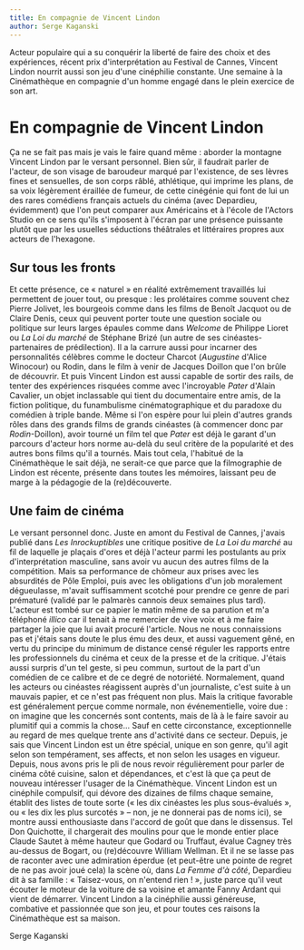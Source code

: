 ```yaml
---
title: En compagnie de Vincent Lindon
author: Serge Kaganski
---
```


Acteur populaire qui a su conquérir la liberté de faire des choix et des expériences, récent prix d'interprétation au Festival de Cannes, Vincent Lindon nourrit aussi son jeu d'une cinéphilie constante. Une semaine à la Cinémathèque en compagnie d'un homme engagé dans le plein exercice de son art.

# En compagnie de Vincent Lindon

Ça ne se fait pas mais je vais le faire quand même&nbsp;: aborder la montagne Vincent Lindon par le versant personnel. Bien sûr, il faudrait parler de l'acteur, de son visage de baroudeur marqué par l'existence, de ses lèvres fines et sensuelles, de son corps râblé, athlétique, qui imprime les plans, de sa voix légèrement éraillée de fumeur, de cette cinégénie qui font de lui un des rares comédiens français actuels du cinéma (avec Depardieu, évidemment) que l'on peut comparer aux Américains et à l'école de l'Actors Studio en ce sens qu'ils s'imposent à l'écran par une présence puissante plutôt que par les usuelles séductions théâtrales et littéraires propres aux acteurs de l'hexagone.

## Sur tous les fronts

Et cette présence, ce «&nbsp;naturel&nbsp;» en réalité extrêmement travaillés lui permettent de jouer tout, ou presque&nbsp;: les prolétaires comme souvent chez Pierre Jolivet, les bourgeois comme dans les films de Benoît Jacquot ou de Claire Denis, ceux qui peuvent porter toute une question sociale ou politique sur leurs larges épaules comme dans *Welcome* de Philippe Lioret ou *La Loi du marché* de Stéphane Brizé (un autre de ses cinéastes-partenaires de prédilection). Il a la carrure aussi pour incarner des personnalités célèbres comme le docteur Charcot (*Augustine* d'Alice Winocour) ou Rodin, dans le film à venir de Jacques Doillon que l'on brûle de découvrir. Et puis Vincent Lindon est aussi capable de sortir des rails, de tenter des expériences risquées comme avec l'incroyable *Pater* d'Alain Cavalier, un objet inclassable qui tient du documentaire entre amis, de la fiction politique, du funambulisme cinématographique et du paradoxe du comédien à triple bande. Même si l'on espère pour lui plein d'autres grands rôles dans des grands films de grands cinéastes (à commencer donc par *Rodin*-Doillon), avoir tourné un film tel que *Pater* est déjà le garant d'un parcours d'acteur hors norme au-delà du seul critère de la popularité et des autres bons films qu'il a tournés. Mais tout cela, l'habitué de la Cinémathèque le sait déjà, ne serait-ce que parce que la filmographie de Lindon est récente, présente dans toutes les mémoires, laissant peu de marge à la pédagogie de la (re)découverte.

## Une faim de cinéma

Le versant personnel donc. Juste en amont du Festival de Cannes, j'avais publié dans *Les Inrockuptibles* une critique positive de *La Loi du marché* au fil de laquelle je plaçais d'ores et déjà l'acteur parmi les postulants au prix d'interprétation masculine, sans avoir vu aucun des autres films de la compétition. Mais sa performance de chômeur aux prises avec les absurdités de Pôle Emploi, puis avec les obligations d'un job moralement dégueulasse, m'avait suffisamment scotché pour prendre ce genre de pari prématuré (validé par le palmarès cannois deux semaines plus tard). L'acteur est tombé sur ce papier le matin même de sa parution et m'a téléphoné *illico* car il tenait à me remercier de vive voix et à me faire partager la joie que lui avait procuré l'article. Nous ne nous connaissions pas et j'étais sans doute le plus ému des deux, et aussi vaguement gêné, en vertu du principe du minimum de distance censé réguler les rapports entre les professionnels du cinéma et ceux de la presse et de la critique. J'étais aussi surpris d'un tel geste, si peu commun, surtout de la part d'un comédien de ce calibre et de ce degré de notoriété. Normalement, quand les acteurs ou cinéastes réagissent auprès d'un journaliste, c'est suite à un mauvais papier, et ce n'est pas fréquent non plus. Mais la critique favorable est généralement perçue comme normale, non événementielle, voire due&nbsp;: on imagine que les concernés sont contents, mais de là à le faire savoir au plumitif qui a commis la chose... Sauf en cette circonstance, exceptionnelle au regard de mes quelque trente ans d'activité dans ce secteur. Depuis, je sais que Vincent Lindon est un être spécial, unique en son genre, qu'il agit selon son tempérament, ses affects, et non selon les usages en vigueur. Depuis, nous avons pris le pli de nous revoir régulièrement pour parler de cinéma côté cuisine, salon et dépendances, et c'est là que ça peut de nouveau intéresser l'usager de la Cinémathèque. Vincent Lindon est un cinéphile compulsif, qui dévore des dizaines de films chaque semaine, établit des listes de toute sorte («&nbsp;les dix cinéastes les plus sous-évalués&nbsp;», ou «&nbsp;les dix les plus surcotés&nbsp;» –&nbsp;non, je ne donnerai pas de noms ici), se montre aussi enthousiaste dans l'accord de goût que dans le dissensus. Tel Don Quichotte, il chargerait des moulins pour que le monde entier place Claude Sautet à même hauteur que Godard ou Truffaut, évalue Cagney très au-dessus de Bogart, ou (re)découvre William Wellman. Et il ne se lasse pas de raconter avec une admiration éperdue (et peut-être une pointe de regret de ne pas avoir joué cela) la scène où, dans *La Femme d'à côté*, Depardieu dit à sa famille&nbsp;: «&nbsp;Taisez-vous, on n'entend rien&nbsp;!&nbsp;», juste parce qu'il veut écouter le moteur de la voiture de sa voisine et amante Fanny Ardant qui vient de démarrer. Vincent Lindon a la cinéphilie aussi généreuse, combative et passionnée que son jeu, et pour toutes ces raisons la Cinémathèque est sa maison.

Serge Kaganski